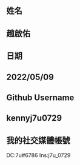 姓名
----
趙啟佑
------
日期
----
2022/05/09
------------
Github Username
---------------
kennyj7u0729
------------
我的社交媒體帳號
---------------
DC:7u#6786
Ins:j7u_0729
